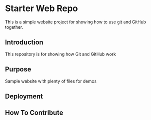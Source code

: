 # Starter Web Repo

This is a simple website project for showing how to use git and GitHub together.

## Introduction

This repository is for showing how Git and GitHub work

## Purpose

Sample website with plenty of files for demos

## Deployment

## How To Contribute
